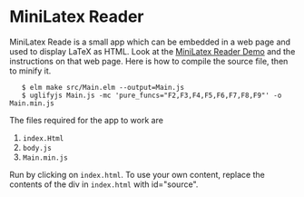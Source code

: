 MiniLatex Reader
====================

MiniLatex Reade is a small app which can be
embedded in a web page and used to display
LaTeX as HTML.  Look at
the [MiniLatex Reader Demo](https://jxxcarlson.github.io/app/miniLatexReader/index.html)
and the instructions on that web page.  Here is how to
compile the source file, then to minify it.

```
   $ elm make src/Main.elm --output=Main.js
   $ uglifyjs Main.js -mc 'pure_funcs="F2,F3,F4,F5,F6,F7,F8,F9"' -o Main.min.js
```

The files required for the app to work are

1. `index.Html`
2. `body.js`
3. `Main.min.js`

Run by clicking on `index.html`.  To use your own
content, replace the contents of the div in `index.html`
with id="source".
